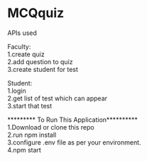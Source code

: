 # MCQquiz

APIs used 

Faculty:                           
  1.create quiz          
  2.add question to quiz              
  3.create student for test                
                  
Student:                      
  1.login                      
  2.get list of test which can appear                
  3.start that test                       
                                              
********* To Run This Application**********                      
1.Download or clone this repo                
2.run npm install                           
3.configure .env file as per your environment.                           
4.npm start                                            
